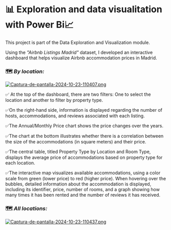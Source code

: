 # 📊  Exploration and data visualitation with Power Bi📈 

This project is part of the Data Exploration and Visualization module.

Using the _"Airbnb Listings Madrid"_ dataset, I developed an interactive dashboard that helps visualize Airbnb accommodation prices in Madrid.


### 🗺️ *By location:*
[![Captura-de-pantalla-2024-10-23-110407.png](https://i.postimg.cc/Xv6MF60N/Captura-de-pantalla-2024-10-23-110407.png)](https://postimg.cc/fVCgnFL1)

✅ At the top of the dashboard, there are two filters: One to select the location and another to filter by property type.

✅On the right-hand side, information is displayed regarding the number of hosts, accommodations, and reviews associated with each listing.

✅The Annual/Monthly Price chart shows the price changes over the years.

✅The chart at the bottom illustrates whether there is a correlation between the size of the accommodations (in square meters) and their price.

✅The central table, titled Property Type by Location and Room Type, displays the average price of accommodations based on property type for each location.

✅The interactive map visualizes available accommodations, using a color scale from green (lower price) to red (higher price). When hovering over the bubbles, detailed information about the accommodation is displayed, including its identifier, price, number of rooms, and a graph showing how many times it has been rented and the number of reviews it has received.


### 🗺️ *All locations:*
[![Captura-de-pantalla-2024-10-23-110437.png](https://i.postimg.cc/Lsr6Wbfn/Captura-de-pantalla-2024-10-23-110437.png)](https://postimg.cc/Z9xSBjwS)

